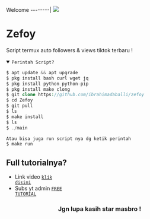Welcome
--------|
![](https://media.tenor.com/iVCiM9W7cvYAAAAd/welcome.gif)

# Zefoy
Script termux auto followers & views tiktok terbaru !

<details open><summary><code>Perintah Script?</code></summary>

```php
$ apt update && apt upgrade
$ pkg install bash curl wget jq
$ pkg install python python-pip
$ pkg install make clong
$ git clone https://github.com/ibrahimadaballi/zefoy
$ cd Zefoy
$ git pull
$ ls
$ make install
$ ls
$ ./main

Atau bisa juga run script nya dg ketik perintah
$ make run
```
</details>

## Full tutorialnya?
- Link video <code><a href="https://youtu.be/f7YGNXF4SLU?si=p5t23quuq06_9XAG">klik disini</a></code>
- Subs yt admin <code><a href="https://youtube.com/@FreeTutorialOfficial?si=9hamt4Px2gXzPY9x">FREE TUTORIAL</a></code>
<div align="center">

### Jgn lupa kasih star masbro !
</div>
